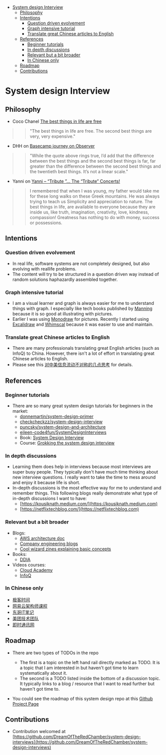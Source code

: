 - [System design Interview](#system-design-interview)
  - [Philosophy](#philosophy)
  - [Intentions](#intentions)
    - [Question driven evolvement](#question-driven-evolvement)
    - [Graph intensive tutorial](#graph-intensive-tutorial)
    - [Translate great Chinese articles to English](#translate-great-chinese-articles-to-english)
  - [References](#references)
    - [Beginner tutorials](#beginner-tutorials)
    - [In depth discussions](#in-depth-discussions)
    - [Relevant but a bit broader](#relevant-but-a-bit-broader)
    - [In Chinese only](#in-chinese-only)
  - [Roadmap](#roadmap)
  - [Contributions](#contributions)

# System design Interview

## Philosophy

* Coco Chanel [The best things in life are free](https://www.nytimes.com/2015/12/10/opinion/are-the-best-things-in-life-free.html)

>> "The best things in life are free. The second best things are very, very expensive."

* DHH on [Basecamp journey on Observer](https://observer.com/2015/12/the-day-i-became-a-millionaire/)

>> "While the quote above rings true, I’d add that the difference between the best things  and the second best things is far, far greater than the difference between the second best things and the twentieth best things. It’s not a linear scale."

* Yanni on [Yanni – “Tribute ”… The “Tribute” Concerts!](https://www.youtube.com/watch?v=ibuNS5hS1js&list=RDMMZ1m7-gNdiKk&index=3&ab_channel=Yanni)

>> I remembered that when I was young, my father would take me for these long walks on these Greek mountains. He was always trying to teach us Simplicity and appreciation to nature. The best things in life, are available to everyone because they are inside us, like truth, imagination, creativity, love, kindness, compassion! Greatness has nothing to do with money, success or possessions. 

## Intentions

### Question driven evolvement
* In real life, software systems are not completely designed, but also evolving with reallife problems. 
* The content will try to be structured in a question driven way instead of random solutions haphazardly assembled together. 

### Graph intensive tutorial

* I am a visual learner and graph is always easier for me to understand things with graph. I especially like tech books published by [Manning](https://www.manning.com) because it is so good at illustrating with pictures. 
* Earlier I was using [Monodraw](https://monodraw.helftone.com) for pictures. Recently I started using [Excalidraw](https://excalidraw.com) and [Whimscal](https://whimsical.com/) because it was easier to use and maintain. 

### Translate great Chinese articles to English

* There are many professionals translating great English articles (such as InfoQ) to China. However, there isn't a lot of effort in translating great Chinese articles to English. 
* Please see this [对中美信息流动不对称的几点思考](https://www.36kr.com/p/1721045843969) for details. 

## References
### Beginner tutorials
* There are so many great system design tutorials for beginners in the market: 
  * [donnemartin/system-design-primer](https://github.com/donnemartin/system-design-primer)
  * [checkcheckzz/system-design-interview](https://github.com/checkcheckzz/system-design-interview)
  * [puncsky/system-design-and-architecture](https://github.com/puncsky/system-design-and-architecture)
  * [eileen-code4fun/SystemDesignInterviews](https://github.com/eileen-code4fun/SystemDesignInterviews)
  * Book: [System Design Interview](https://www.amazon.com/System-Design-Interview-insiders-Second/dp/B08CMF2CQF/ref=sr\_1\_1?dchild=1\&keywords=system+design\&qid=1619578081\&sr=8-1)
  * Course: [Grokking the system design interview](https://www.educative.io/courses/grokking-the-system-design-interview)

### In depth discussions
* Learning them does help in interviews because most interviews are super busy people. They typically don't have much time thinking about new interview questions. I really want to take the time to mess around and enjoy it because life is short.
* In-depth discussions is the most effective way for me to understand and remember things. This following blogs really demonstrate what type of in-depth discussions I want to have:
  * [https://kousiknath.medium.com/](https://kousiknath.medium.com)
  * [https://netflixtechblog.com/](https://netflixtechblog.com)

### Relevant but a bit broader
* Blogs: 
  * [AWS architecture doc](https://aws.amazon.com/architecture/well-architected/?wa-lens-whitepapers.sort-by=item.additionalFields.sortDate\&wa-lens-whitepapers.sort-order=desc)
  * [Company engineering blogs](https://github.com/aaronwinter/engineering-blogs)
  * [Cool wizard zines explaining basic concepts](https://wizardzines.com)
* Books: 
  * [DDIA](https://www.amazon.com/Designing-Data-Intensive-Applications-Reliable-Maintainable/dp/1449373321/ref=sr\_1\_1?crid=38CARLM3E1P07\&dchild=1\&keywords=designing+data-intensive+applications\&qid=1619579153\&sprefix=intensive+data+app%2Caps%2C208\&sr=8-1)
* Videos courses:
  * [Cloud Academy](https://cloudacademy.com)
  * [InfoQ](https://www.infoq.com/?variant=homepage_collections)
  
### In Chinese only
* [极客时间](https://time.geekbang.org)
* [网易云架构师课程](https://mooc.study.163.com/smartSpec/detail/1202858603.htm)
* [东哥IT笔记](https://donggeitnote.com/category/discuss-topic/)
* [美团技术团队](https://tech.meituan.com)
* [即时通讯网](http://www.52im.net/)


## Roadmap

* There are two types of TODOs in the repo
  * The first is a topic on the left hand rail directly marked as TODO. It is a topic that I am interested in but haven't got time to learn systematically about it. 
  * The second is a TODO listed inside the bottom of a discussion topic. It typically links to a blog / resource that I want to read further but haven't got time to. 

* You could see the roadmap of this system design repo at this [Github Project Page](https://github.com/users/DreamOfTheRedChamber/projects/1/views/1)

## Contributions
* Contribution welcomed at [https://github.com/DreamOfTheRedChamber/system-design-interviews](https://github.com/DreamOfTheRedChamber/system-design-interviews)
